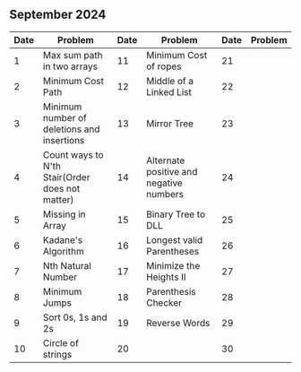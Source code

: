 ## September 2024

| Date | Problem                                         | Date | Problem                                 | Date | Problem |
| ---- | ----------------------------------------------- | ---- | --------------------------------------- | ---- | ------- |
| 1    | Max sum path in two arrays                      | 11   | Minimum Cost of ropes                   | 21   |         |
| 2    | Minimum Cost Path                               | 12   | Middle of a Linked List                 | 22   |         |
| 3    | Minimum number of deletions and insertions      | 13   | Mirror Tree                             | 23   |         |
| 4    | Count ways to N'th Stair(Order does not matter) | 14   | Alternate positive and negative numbers | 24   |         |
| 5    | Missing in Array                                | 15   | Binary Tree to DLL                      | 25   |         |
| 6    | Kadane's Algorithm                              | 16   | Longest valid Parentheses               | 26   |         |
| 7    | Nth Natural Number                              | 17   | Minimize the Heights II                 | 27   |         |
| 8    | Minimum Jumps                                   | 18   | Parenthesis Checker                     | 28   |         |
| 9    | Sort 0s, 1s and 2s                              | 19   | Reverse Words                           | 29   |         |
| 10   | Circle of strings                               | 20   |                                         | 30   |         |
